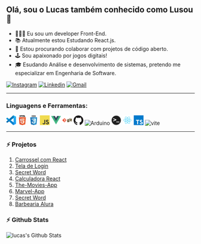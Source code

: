 ## Olá, sou o Lucas também conhecido como Lusou  👋

- 👨🏻‍💻 Eu sou um developer Front-End.
- 📚 Atualmente estou Estudando React.js.
- 👯 Estou procurando colaborar com projetos de código aberto.
- 🕹️ Sou apaixonado por jogos digitais! 
- 🎓 Esudando Análise e desenvolvimento de sistemas, pretendo me especializar em Engenharia de Software.


[![Instagram](https://img.shields.io/badge/-Instagram-purple?style=flat&logo=Instagram&logoColor=white)](https://www.instagram.com/luccashsouza/)
[![Linkedin](https://img.shields.io/badge/-LinkedIn-blue?style=flat&logo=Linkedin&logoColor=white)](https://www.linkedin.com/in/lucas-de-souza-a6199b193/)
[![Gmail](https://img.shields.io/badge/-Gmail-c14438?style=flat&logo=Gmail&logoColor=white)](mailto:luca.s.ouza@hotmail.com)

---

### Linguagens e Ferramentas:

<div class="display: flex; justify-content: space-between;">
    <img alt="Visual Studio Code" width="26px" src="https://raw.githubusercontent.com/github/explore/80688e429a7d4ef2fca1e82350fe8e3517d3494d/topics/visual-studio-code/visual-studio-code.png" />
    <img alt="HTML5" width="26px" src="https://raw.githubusercontent.com/github/explore/80688e429a7d4ef2fca1e82350fe8e3517d3494d/topics/html/html.png" />
    <img alt="CSS3" width="26px" src="https://raw.githubusercontent.com/github/explore/80688e429a7d4ef2fca1e82350fe8e3517d3494d/topics/css/css.png" />
    <img alt="JavaScript" width="26px" src="https://raw.githubusercontent.com/github/explore/80688e429a7d4ef2fca1e82350fe8e3517d3494d/topics/javascript/javascript.png" />
    <img alt="VUE" width="26px" src="https://raw.githubusercontent.com/github/explore/80688e429a7d4ef2fca1e82350fe8e3517d3494d/topics/vue/vue.png" />
    <img alt="Git" width="26px" src="https://raw.githubusercontent.com/github/explore/80688e429a7d4ef2fca1e82350fe8e3517d3494d/topics/git/git.png" />
    <img alt="GitHub" width="26px" src="https://raw.githubusercontent.com/github/explore/78df643247d429f6cc873026c0622819ad797942/topics/github/github.png" />
    <img alt="Arduino" height="26px" src="https://github.com/kaeiel/kaeiel/blob/master/img/Arduino_Logo.svg">
    <img alt="Terminal" width="26px" src="https://raw.githubusercontent.com/github/explore/80688e429a7d4ef2fca1e82350fe8e3517d3494d/topics/terminal/terminal.png" />
    <img alt="React" width="26px" src="https://raw.githubusercontent.com/github/explore/80688e429a7d4ef2fca1e82350fe8e3517d3494d/topics/react/react.png" />
     <img alt="TypeScript" width="26px" src="https://raw.githubusercontent.com/github/explore/80688e429a7d4ef2fca1e82350fe8e3517d3494d/topics/typescript/typescript.png"/>
     <img alt="vite" width="26px" src="https://vitejs.dev/logo.svg" />
<div> 
    
---
    
### :zap: Projetos 
<!--START_SECTION:activity-->
1. [Carrossel com React](https://lucashenriquesouza.github.io/Carrossel-React/)
2. [Tela de Login](https://lucashenriquesouza.github.io/tela-login/)
3. [Secret Word](https://lucashenriquesouza.github.io/secretword/)
4. [Calculadora React](https://lucashenriquesouza.github.io/Calculadora/)
5. [The-Movies-App](https://the-movie-app-five.vercel.app)
6. [Marvel-App](https://lucashenriquesouza.github.io/Marvel-App/)
7. [Secret Word](https://lucashenriquesouza.github.io/secretword/)
8. [Barbearia Alura](https://lucashenriquesouza.github.io/Barbearia-Alura-Lucas/)

<!--END_SECTION:activity-->
    
 ### :zap: Github Stats
<img align="left" alt="lucas's Github Stats" src="https://github-readme-stats-eight-silk.vercel.app/api?username=lucashenriquesouza&theme=vue-dark&show_icons=true&hide_border=true" />
    

